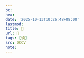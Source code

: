 ```yaml
---
bc:
hex:
date: '2025-10-13T10:26:48+08:00'
lastmod:
title: 􂱚
url: 􂱚
tags: [憢]
src: DCCV
note:
---
```

